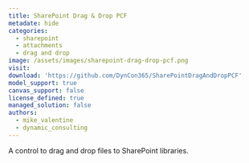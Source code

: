 ```yaml
---
title: SharePoint Drag & Drop PCF
metadate: hide
categories:
  - sharepoint
  - attachments
  - drag and drop
image: /assets/images/sharepoint-drag-drop-pcf.png
visit: 
download: 'https://github.com/DynCon365/SharePointDragAndDropPCF'
model_support: true
canvas_support: false
license_defined: true
managed_solution: false
authors:
  - mike_valentine
  - dynamic_consulting
---
```

A control to drag and drop files to SharePoint libraries.
